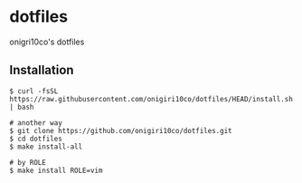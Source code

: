 # dotfiles
onigri10co's dotfiles



## Installation
```
$ curl -fsSL https://raw.githubusercontent.com/onigiri10co/dotfiles/HEAD/install.sh | bash

# another way
$ git clone https://github.com/onigiri10co/dotfiles.git
$ cd dotfiles
$ make install-all

# by ROLE
$ make install ROLE=vim
```

